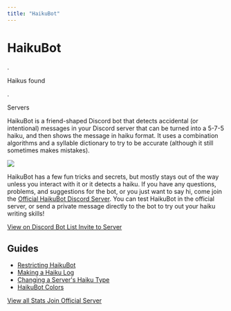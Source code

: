 ```yaml
---
title: "HaikuBot"
---
```


# HaikuBot

<div class="button-row">
    <div class="stat-count haiku-count">
        <p class="stat-counter haiku-counter loading" data-api="haikucount" data-loop-time="10000">.</p>
        <p>Haikus found</p>
    </div>
    <div class="stat-count server-count">
        <p class="stat-counter server-counter loading" data-api="servercount" data-loop-time="300000">.</p>
        <p>Servers</p>
    </div>
</div>

HaikuBot is a friend-shaped Discord bot that detects accidental (or intentional) messages in your Discord server that can be turned into a 5-7-5 haiku, and then shows the message in haiku format. It uses a combination algorithms and a syllable dictionary to try to be accurate (although it still sometimes makes mistakes).

<img class="discord-bot-widget" src="https://discordbots.org/api/widget/372175794895585280.svg?usernamecolor=FAFAFA&topcolor=222222&middlecolor=2e2f34&datacolor=643f00&labelcolor=643f00&highlightcolor=FFCC4D" />

HaikuBot has a few fun tricks and secrets, but mostly stays out of the way unless you interact with it or it detects a haiku. If you have any questions, problems, and suggestions for the bot, or you just want to say hi, come join the [Official HaikuBot Discord Server](https://discord.gg/Cm5v93M). You can test HaikuBot in the official server, or send a private message directly to the bot to try out your haiku writing skills!

<div class="button-row">
    <a class="button button-discord" href="https://discordbots.org/bot/372175794895585280">
        View on Discord Bot List
    </a>
    <a class="button" href="https://discordapp.com/oauth2/authorize?client_id=372175794895585280&scope=bot&permissions=85056">
        Invite to Server
    </a>
</div>

## Guides

- [Restricting HaikuBot](/haikubot/guides/restricting-haikubot)
- [Making a Haiku Log](/haikubot/guides/making-a-haiku-log)
- [Changing a Server's Haiku Type](/haikubot/guides/changing-a-servers-haiku-type)
- [HaikuBot Colors](/haikubot/guides/haikubot-colors)

<div class="button-row">
    <a class="button" href="/haikubot/stats">
        View all Stats
    </a>
    <a class="button button-haiku" href="https://discord.gg/Cm5v93M">
        Join Official Server
    </a>
</div>
